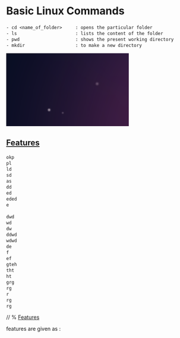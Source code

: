 # Basic Linux Commands
    - cd <name_of_folder>     : opens the particular folder
    - ls                      : lists the content of the folder
    - pwd                     : shows the present working directory
    - mkdir                   : to make a new directory

   ![alt text](image-1.png)


   ## [Features](#features)


    okp
    pl
    ld
    sd
    as
    dd
    ed
    eded
    e

    dwd
    wd
    dw
    ddwd
    wdwd
    de
    f
    ef
    gteh
    tht
    ht
    grg
    rg
    r
    rg
    rg














   // %  [Features](#features)


features are given as : 